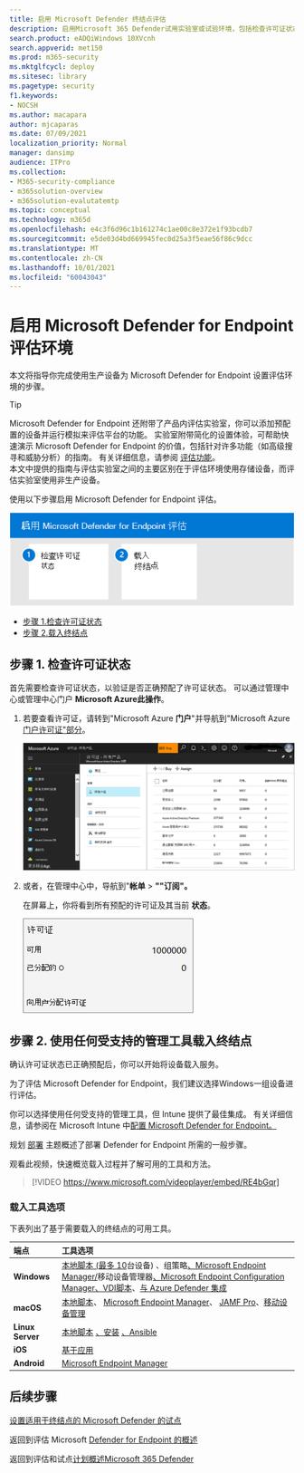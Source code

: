 ```yaml
---
title: 启用 Microsoft Defender 终结点评估
description: 启用Microsoft 365 Defender试用实验室或试验环境，包括检查许可证状态和载入终结点
search.product: eADQiWindows 10XVcnh
search.appverid: met150
ms.prod: m365-security
ms.mktglfcycl: deploy
ms.sitesec: library
ms.pagetype: security
f1.keywords:
- NOCSH
ms.author: macapara
author: mjcaparas
ms.date: 07/09/2021
localization_priority: Normal
manager: dansimp
audience: ITPro
ms.collection:
- M365-security-compliance
- m365solution-overview
- m365solution-evalutatemtp
ms.topic: conceptual
ms.technology: m365d
ms.openlocfilehash: e4c3f6d96c1b161274c1ae00c8e372e1f93bcdb7
ms.sourcegitcommit: e5de03d4bd669945fec0d25a3f5eae56f86c9dcc
ms.translationtype: MT
ms.contentlocale: zh-CN
ms.lasthandoff: 10/01/2021
ms.locfileid: "60043043"
---
```

# <a name="enable-microsoft-defender-for-endpoint-evaluation-environment"></a>启用 Microsoft Defender for Endpoint 评估环境


本文将指导你完成使用生产设备为 Microsoft Defender for Endpoint 设置评估环境的步骤。 


> [!TIP]
> Microsoft Defender for Endpoint 还附带了产品内评估实验室，你可以添加预配置的设备并运行模拟来评估平台的功能。 实验室附带简化的设置体验，可帮助快速演示 Microsoft Defender for Endpoint 的价值，包括针对许多功能（如高级搜寻和威胁分析）的指南。 有关详细信息，请参阅 [评估功能](../defender-endpoint/evaluation-lab.md)。 <br> 本文中提供的指南与评估实验室之间的主要区别在于评估环境使用存储设备，而评估实验室使用非生产设备。 

使用以下步骤启用 Microsoft Defender for Endpoint 评估。

![在 Microsoft Defender 评估环境中启用 Microsoft Defender for Endpoint 的步骤。](../../media/defender/m365-defender-endpoint-eval-enable-steps.png)

- [步骤 1.检查许可证状态](#step-1-check-license-state)
- [步骤 2.载入终结点](#step-2-onboard-endpoints-using-any-of-the-supported-management-tools)


## <a name="step-1-check-license-state"></a>步骤 1. 检查许可证状态

首先需要检查许可证状态，以验证是否正确预配了许可证状态。 可以通过管理中心或管理中心门户 **Microsoft Azure此操作**。


1. 若要查看许可证，请转到"Microsoft Azure **门户**"并导航到"Microsoft Azure [门户许可证"部分](https://portal.azure.com/#blade/Microsoft_AAD_IAM/LicensesMenuBlade/Products)。

   ![Azure 许可页面的图像。](../../media/defender/atp-licensing-azure-portal.png)

1. 或者，在管理中心中，导航到"**帐单**  >  **""订阅"。**

    在屏幕上，你将看到所有预配的许可证及其当前 **状态**。

    ![帐单许可证的图像。](../../media/defender/atp-billing-subscriptions.png)

## <a name="step-2-onboard-endpoints-using-any-of-the-supported-management-tools"></a>步骤 2. 使用任何受支持的管理工具载入终结点

确认许可证状态已正确预配后，你可以开始将设备载入服务。 

为了评估 Microsoft Defender for Endpoint，我们建议选择Windows一组设备进行评估。

你可以选择使用任何受支持的管理工具，但 Intune 提供了最佳集成。 有关详细信息，请参阅在 Microsoft Intune 中[配置 Microsoft Defender for Endpoint。](/mem/intune/protect/advanced-threat-protection-configure#enable-microsoft-defender-for-endpoint-in-intune)

规划 [部署](../defender-endpoint/deployment-strategy.md) 主题概述了部署 Defender for Endpoint 所需的一般步骤。  

观看此视频，快速概览载入过程并了解可用的工具和方法。

> [!VIDEO https://www.microsoft.com/videoplayer/embed/RE4bGqr]

### <a name="onboarding-tool-options"></a>载入工具选项

下表列出了基于需要载入的终结点的可用工具。

端点 | 工具选项
:---|:---
**Windows** | [本地脚本 (最多 10](../defender-endpoint/configure-endpoints-script.md)台设备) 、组策略[、Microsoft Endpoint Manager/](../defender-endpoint/configure-endpoints-mdm.md)移动设备管理器[、Microsoft Endpoint Configuration Manager、VDI](../defender-endpoint/configure-endpoints-sccm.md)[脚本](../defender-endpoint/configure-endpoints-vdi.md)、[与 Azure Defender 集成](../defender-endpoint/configure-server-endpoints.md#integration-with-azure-defender)[](../defender-endpoint/configure-endpoints-gp.md)
**macOS** | [本地脚本](../defender-endpoint/mac-install-manually.md)、 [Microsoft Endpoint Manager](../defender-endpoint/mac-install-with-intune.md)、 [JAMF Pro](../defender-endpoint/mac-install-with-jamf.md)、[移动设备管理](../defender-endpoint/mac-install-with-other-mdm.md)
**Linux Server** | [本地脚本](../defender-endpoint/linux-install-manually.md)  [、安装](../defender-endpoint/linux-install-with-puppet.md)  [、Ansible](../defender-endpoint/linux-install-with-ansible.md)
**iOS** | [基于应用](../defender-endpoint/ios-install.md)
**Android** | [Microsoft Endpoint Manager](../defender-endpoint/android-intune.md)



## <a name="next-step"></a>后续步骤
[设置适用于终结点的 Microsoft Defender 的试点](eval-defender-endpoint-pilot.md)
 
返回到评估 Microsoft [Defender for Endpoint 的概述](eval-defender-endpoint-overview.md)

返回到评估和试点[计划概述Microsoft 365 Defender](eval-overview.md)
